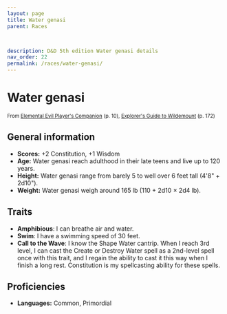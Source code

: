 ```yaml
---
layout: page
title: Water genasi
parent: Races



description: D&D 5th edition Water genasi details
nav_order: 22
permalink: /races/water-genasi/
---
```


# Water genasi

<small>From <a target="_blank" href="https://dnd.wizards.com/products/tabletop-games/rpg-products/player%E2%80%99s-companion">Elemental Evil Player's Companion</a> (p. 10), <a target="_blank" href="https://dnd.wizards.com/products/wildemount">Explorer's Guide to Wildemount</a> (p. 172)</small>


## General information

- **Scores:** +2 Constitution, +1 Wisdom
- **Age:** Water genasi reach adulthood in their late teens and live up to 120 years.
- **Height:** Water genasi range from barely 5 to well over 6 feet tall (4'8" + 2d10").
- **Weight:** Water genasi weigh around 165 lb (110 + 2d10 × 2d4 lb).

## Traits

- **Amphibious**: I can breathe air and water.
- **Swim**: I have a swimming speed of 30 feet.
- **Call to the Wave**: I know the Shape Water cantrip. When I reach 3rd level, I can cast the Create or Destroy Water spell as a 2nd-level spell once with this trait, and I regain the ability to cast it this way when I finish a long rest. Constitution is my spellcasting ability for these spells.

## Proficiencies

- **Languages:** Common, Primordial